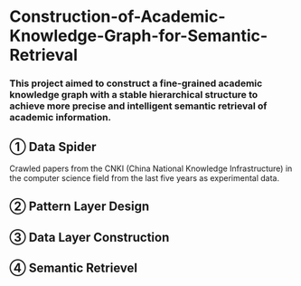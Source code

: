 # Construction-of-Academic-Knowledge-Graph-for-Semantic-Retrieval

### This project aimed to construct a fine-grained academic knowledge graph with a stable hierarchical structure to achieve more precise and intelligent semantic retrieval of academic information.

## ① Data Spider
  Crawled papers from the CNKI (China National Knowledge Infrastructure) in the computer science field from the last five years as experimental data.
## ② Pattern Layer Design
## ③ Data Layer Construction
## ④ Semantic Retrievel
